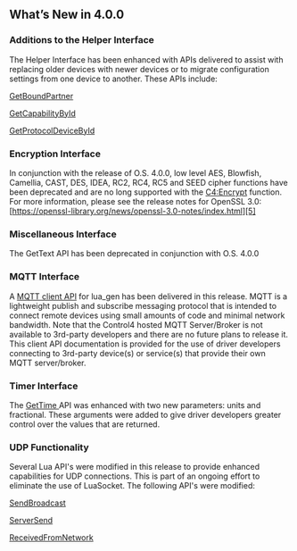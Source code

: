 
## What’s New in 4.0.0

### Additions to the Helper Interface

The Helper Interface has been enhanced with APIs delivered to assist with replacing older devices with newer devices or to migrate configuration settings from one device to another. These APIs include:

[GetBoundPartner][1]

[GetCapabilityById][2]

[GetProtocolDeviceById][3]


### Encryption Interface

In conjunction with the release of O.S. 4.0.0, low level AES, Blowfish, Camellia, CAST, DES, IDEA, RC2, RC4, RC5 and SEED cipher functions have been deprecated and are no long supported with the [C4:Encrypt][4] function. For more information, please see the release notes for OpenSSL 3.0: [https://openssl-library.org/news/openssl-3.0-notes/index.html][5]


### Miscellaneous Interface
The GetText API has been deprecated in conjunction with O.S. 4.0.0


### MQTT Interface

A [MQTT client API][6] for lua\_gen has been delivered in this release. MQTT is a lightweight publish and subscribe messaging protocol that is intended to connect remote devices using small amounts of code and minimal network bandwidth. Note that the Control4 hosted MQTT Server/Broker is not available to 3rd-party developers and there are no future plans to release it. This client API documentation is provided for the use of driver developers connecting to 3rd-party device(s) or service(s) that provide their own MQTT server/broker. 


### Timer Interface

The [GetTime ][7]API was enhanced with two new parameters: units and fractional. These arguments were added to give driver developers greater control over the values that are returned.


### UDP Functionality

Several Lua API's were modified in this release to provide enhanced capabilities for UDP connections. This is part of an ongoing effort to eliminate the use of LuaSocket. The following API's were modified:

[SendBroadcast][8]

[ServerSend][9]

[ReceivedFromNetwork][10]

[1]:	https://snap-one.github.io/docs-driverworks-api/#helper-interface-getboundpartner
[2]:	https://snap-one.github.io/docs-driverworks-api/#helper-interface-getcapabilitybyid
[3]:	https://snap-one.github.io/docs-driverworks-api/#helper-interface-getprotocoldevicebyid
[4]:	https://snap-one.github.io/docs-driverworks-api/#encryption-interface-encrypt
[5]:	https://openssl-library.org/news/openssl-3.0-notes/index.html
[6]:	https://snap-one.github.io/docs-driverworks-api/#mqtt-interface
[7]:	https://snap-one.github.io/docs-driverworks-api/#timer-interface-gettime
[8]:	https://snap-one.github.io/docs-driverworks-api/#serial-and-network-interface-sendbroadcast
[9]:	https://snap-one.github.io/docs-driverworks-api/#server-socket-interface-serversend
[10]:	https://snap-one.github.io/docs-driverworks-api/#serial-and-network-interface-receivedfromnetwork